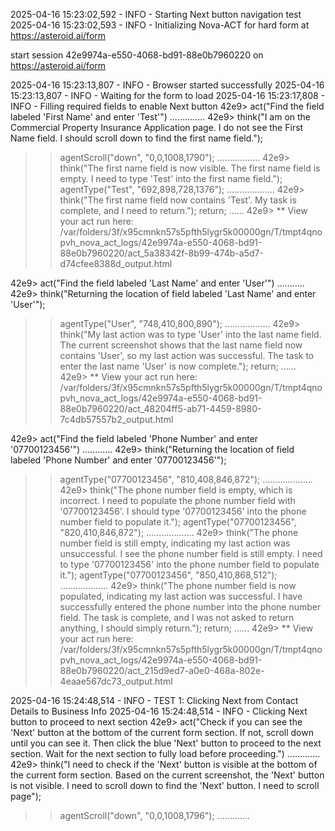 2025-04-16 15:23:02,592 - INFO - Starting Next button navigation test
2025-04-16 15:23:02,593 - INFO - Initializing Nova-ACT for hard form at https://asteroid.ai/form

start session 42e9974a-e550-4068-bd91-88e0b7960220 on https://asteroid.ai/form

2025-04-16 15:23:13,807 - INFO - Browser started successfully
2025-04-16 15:23:13,807 - INFO - Waiting for the form to load
2025-04-16 15:23:17,808 - INFO - Filling required fields to enable Next button
42e9> act("Find the field labeled 'First Name' and enter 'Test'")
..............
42e9> think("I am on the Commercial Property Insurance Application page. I do not see the First Name field. I should scroll down to find the first name field.");
>> agentScroll("down", "<box>0,0,1008,1790</box>");
.................
42e9> think("The first name field is now visible. The first name field is empty. I need to type 'Test' into the first name field.");
>> agentType("Test", "<box>692,898,728,1376</box>");
...................
42e9> think("The first name field now contains 'Test'. My task is complete, and I need to return.");
>> return;
......
42e9> ** View your act run here: /var/folders/3f/x95cmnkn57s5pfth5lygr5k00000gn/T/tmpt4qnopvh_nova_act_logs/42e9974a-e550-4068-bd91-88e0b7960220/act_5a38342f-8b99-474b-a5d7-d74cfee8388d_output.html

42e9> act("Find the field labeled 'Last Name' and enter 'User'")
...........
42e9> think("Returning the location of field labeled 'Last Name' and enter 'User'");
>> agentType("User", "<box>748,410,800,890</box>");
..................
42e9> think("My last action was to type 'User' into the last name field. The current screenshot shows that the last name field now contains 'User', so my last action was successful. The task to enter the last name 'User' is now complete.");
>> return;
......
42e9> ** View your act run here: /var/folders/3f/x95cmnkn57s5pfth5lygr5k00000gn/T/tmpt4qnopvh_nova_act_logs/42e9974a-e550-4068-bd91-88e0b7960220/act_48204ff5-ab71-4459-8980-7c4db57557b2_output.html

42e9> act("Find the field labeled 'Phone Number' and enter '07700123456'")
............
42e9> think("Returning the location of field labeled 'Phone Number' and enter '07700123456'");
>> agentType("07700123456", "<box>810,408,846,872</box>");
....................
42e9> think("The phone number field is empty, which is incorrect. I need to populate the phone number field with '07700123456'. I should type '07700123456' into the phone number field to populate it.");
>> agentType("07700123456", "<box>820,410,846,872</box>");
...................
42e9> think("The phone number field is still empty, indicating my last action was unsuccessful. I see the phone number field is still empty. I need to type '07700123456' into the phone number field to populate it.");
>> agentType("07700123456", "<box>850,410,868,512</box>");
...................
42e9> think("The phone number field is now populated, indicating my last action was successful. I have successfully entered the phone number into the phone number field. The task is complete, and I was not asked to return anything, I should simply return.");
>> return;
......
42e9> ** View your act run here: /var/folders/3f/x95cmnkn57s5pfth5lygr5k00000gn/T/tmpt4qnopvh_nova_act_logs/42e9974a-e550-4068-bd91-88e0b7960220/act_215d9ed7-a0e0-468a-802e-4eaae567dc73_output.html

2025-04-16 15:24:48,514 - INFO - TEST 1: Clicking Next from Contact Details to Business Info
2025-04-16 15:24:48,514 - INFO - Clicking Next button to proceed to next section
42e9> act("Check if you can see the 'Next' button at the bottom of the current form section. If not, scroll down until you can see it. Then click the blue 'Next' button to proceed to the next section. Wait for the next section to fully load before proceeding.")
.............
42e9> think("I need to check if the 'Next' button is visible at the bottom of the current form section. Based on the current screenshot, the 'Next' button is not visible. I need to scroll down to find the 'Next' button. I need to scroll page");
>> agentScroll("down", "<box>0,0,1008,1796</box>");
.............